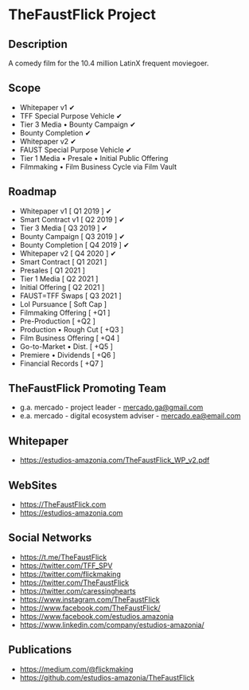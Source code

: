 ﻿TheFaustFlick Project
=====================

Description
-----
A comedy film for the 10.4 million LatinX frequent moviegoer.

Scope
-----
 - Whitepaper v1  ✔
 - TFF Special Purpose Vehicle ✔
 - Tier 3 Media • Bounty Campaign  ✔
 - Bounty Completion ✔
 - Whitepaper v2 ✔
 - FAUST Special Purpose Vehicle ✔
 - Tier 1 Media • Presale • Initial Public Offering  
 - Filmmaking • Film Business Cycle via Film Vault

 Roadmap
 ------
 - Whitepaper v1            [ Q1 2019 ] ✔
 - Smart Contract v1        [ Q2 2019 ] ✔
 - Tier 3 Media             [ Q3 2019 ] ✔
 - Bounty Campaign          [ Q3 2019 ] ✔
 - Bounty Completion        [ Q4 2019 ] ✔
 - Whitepaper v2            [ Q4 2020 ] ✔
 - Smart Contract           [ Q1 2021 ]
 - Presales                 [ Q1 2021 ]
 - Tier 1 Media             [ Q2 2021 ]
 - Initial Offering         [ Q2 2021 ]
 - FAUST=TFF Swaps          [ Q3 2021 ]
 - LoI Pursuance            [ Soft Cap ]
 - Filmmaking Offering      [ +Q1 ]
 - Pre-Production           [ +Q2 ]
 - Production • Rough Cut   [ +Q3 ]
 - Film Business Offering   [ +Q4 ]
 - Go-to-Market • Dist.     [ +Q5 ]
 - Premiere • Dividends     [ +Q6 ]
 - Financial Records        [ +Q7 ]

 TheFaustFlick Promoting Team
 ------------------
 - g.a. mercado - project leader             - mercado.ga@gmail.com
 - e.a. mercado - digital ecosystem adviser  - mercado.ea@email.com

 Whitepaper
 -----------
 - https://estudios-amazonia.com/TheFaustFlick_WP_v2.pdf

 WebSites
 ---------------
 - https://TheFaustFlick.com
 - https://estudios-amazonia.com

 Social Networks
 ---------------
 - https://t.me/TheFaustFlick
 - https://twitter.com/TFF_SPV
 - https://twitter.com/flickmaking
 - https://twitter.com/TheFaustFlick
 - https://twitter.com/caressinghearts
 - https://www.instagram.com/TheFaustFlick
 - https://www.facebook.com/TheFaustFlick/
 - https://www.facebook.com/estudios.amazonia
 - https://www.linkedin.com/company/estudios-amazonia/

 Publications
 ------------
 - https://medium.com/@flickmaking
 - https://github.com/estudios-amazonia/TheFaustFlick
